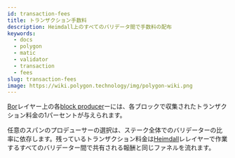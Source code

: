 ```yaml
---
id: transaction-fees
title: トランザクション手数料
description: Heimdall上のすべてのバリデータ間で手数料の配布
keywords:
  - docs
  - polygon
  - matic
  - validator
  - transaction
  - fees
slug: transaction-fees
image: https://wiki.polygon.technology/img/polygon-wiki.png
---
```


[Bor](/docs/maintain/glossary.md#bor)レイヤー上の各[block producer](/docs/maintain/glossary.md#block-producer)ーには、各ブロックで収集されたトランザクション料金の1パーセントが与えられます。

任意のスパンのプロデューサーの選択は、ステーク全体でのバリデーターの比率に依存します。残っているトランザクション料金は[Heimdall](/docs/maintain/glossary.md#heimdall)レレイヤーで作業するすべてのバリデーター間で共有される報酬と同じファネルを流れます。
